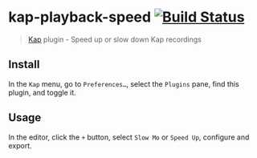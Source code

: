 # kap-playback-speed [![Build Status](https://travis-ci.org/karaggeorge/kap-playback-speed.svg?branch=master)](https://travis-ci.org/karaggeorge/kap-playback-speed)

> [Kap](https://github.com/wulkano/kap) plugin - Speed up or slow down Kap recordings


## Install

In the `Kap` menu, go to `Preferences…`, select the `Plugins` pane, find this plugin, and toggle it.


## Usage

In the editor, click the `+` button, select `Slow Mo` or `Speed Up`, configure and export.
